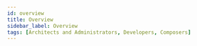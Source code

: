 ```yaml
---
id: overview
title: Overview
sidebar_label: Overview
tags: [Architects and Administrators, Developers, Composers]
---
```


<div style={{textAlign: "justify"}}>



</div>